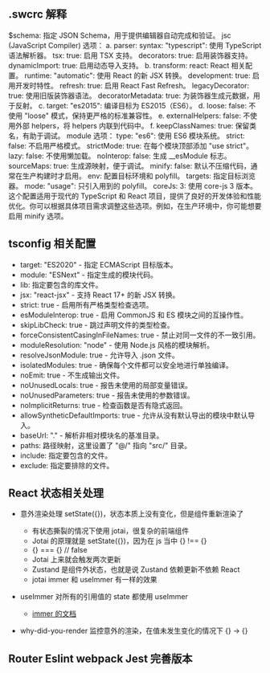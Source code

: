 ## .swcrc 解释

$schema: 指定 JSON Schema，用于提供编辑器自动完成和验证。
jsc (JavaScript Compiler) 选项： a. parser:
syntax: "typescript": 使用 TypeScript 语法解析器。
tsx: true: 启用 TSX 支持。
decorators: true: 启用装饰器支持。
dynamicImport: true: 启用动态导入支持。
b. transform:
react: React 相关配置。
runtime: "automatic": 使用 React 的新 JSX 转换。
development: true: 启用开发时特性。
refresh: true: 启用 React Fast Refresh。
legacyDecorator: true: 使用旧版装饰器语法。
decoratorMetadata: true: 为装饰器生成元数据，用于反射。
c. target: "es2015": 编译目标为 ES2015（ES6）。 d. loose: false: 不使用 "loose" 模式，保持更严格的标准兼容性。 e. externalHelpers: false: 不使用外部 helpers，将 helpers 内联到代码中。 f. keepClassNames: true: 保留类名，有助于调试。
module 选项：
type: "es6": 使用 ES6 模块系统。
strict: false: 不启用严格模式。
strictMode: true: 在每个模块顶部添加 "use strict"。
lazy: false: 不使用懒加载。
noInterop: false: 生成 \_\_esModule 标志。
sourceMaps: true: 生成源映射，便于调试。
minify: false: 默认不压缩代码，通常在生产构建时才启用。
env: 配置目标环境和 polyfill。
targets: 指定目标浏览器。
mode: "usage": 只引入用到的 polyfill。
coreJs: 3: 使用 core-js 3 版本。
这个配置适用于现代的 TypeScript 和 React 项目，提供了良好的开发体验和性能优化。你可以根据具体项目需求调整这些选项。例如，在生产环境中，你可能想要启用 minify 选项。

## tsconfig 相关配置

- target: "ES2020" - 指定 ECMAScript 目标版本。
- module: "ESNext" - 指定生成的模块代码。
- lib: 指定要包含的库文件。
- jsx: "react-jsx" - 支持 React 17+ 的新 JSX 转换。
- strict: true - 启用所有严格类型检查选项。
- esModuleInterop: true - 启用 CommonJS 和 ES 模块之间的互操作性。
- skipLibCheck: true - 跳过声明文件的类型检查。
- forceConsistentCasingInFileNames: true - 禁止对同一文件的不一致引用。
- moduleResolution: "node" - 使用 Node.js 风格的模块解析。
- resolveJsonModule: true - 允许导入 .json 文件。
- isolatedModules: true - 确保每个文件都可以安全地进行单独编译。
- noEmit: true - 不生成输出文件。
- noUnusedLocals: true - 报告未使用的局部变量错误。
- noUnusedParameters: true - 报告未使用的参数错误。
- noImplicitReturns: true - 检查函数是否有隐式返回。
- allowSyntheticDefaultImports: true - 允许从没有默认导出的模块中默认导入。
- baseUrl: "." - 解析非相对模块名的基准目录。
- paths: 路径映射，这里设置了 "@/" 指向 "src/" 目录。
- include: 指定要包含的文件。
- exclude: 指定要排除的文件。

## React 状态相关处理

- 意外渲染处理 setState({})，状态本质上没有变化，但是组件重新渲染了

  - 有状态撕裂的情况下使用 jotai，很复杂的前端组件
  - Jotai 的原理就是 setState({})，因为在 js 当中 {} !== {}
  - {} === {} // false
  - Jotai 上来就会触发两次更新
  - Zustand 是组件外状态，也就是说 Zustand 依赖更新不依赖 React
  - jotai immer 和 useImmer 有一样的效果

- useImmer 对所有的引用值的 state 都使用 useImmer

  - [immer 的文档](https://immerjs.github.io/immer/zh-CN/installation)

- why-did-you-render 监控意外的渲染，在值未发生变化的情况下 {} -> {}

## Router Eslint webpack Jest 完善版本
